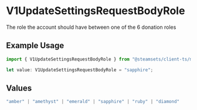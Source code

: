 # V1UpdateSettingsRequestBodyRole

The role the account should have between one of the 6 donation roles

## Example Usage

```typescript
import { V1UpdateSettingsRequestBodyRole } from "@steamsets/client-ts/models/components";

let value: V1UpdateSettingsRequestBodyRole = "sapphire";
```

## Values

```typescript
"amber" | "amethyst" | "emerald" | "sapphire" | "ruby" | "diamond"
```